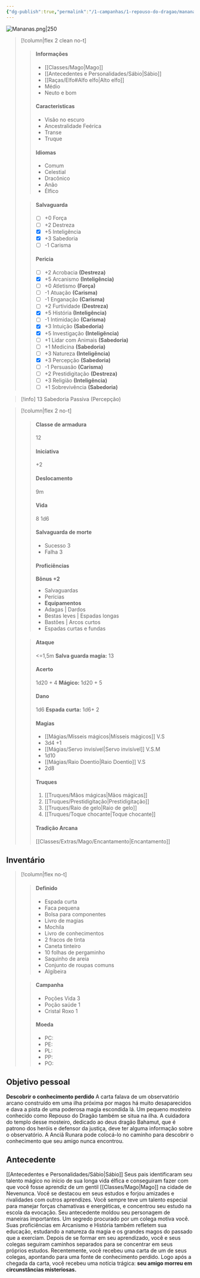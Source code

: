 ```yaml
---
{"dg-publish":true,"permalink":"/1-campanhas/1-repouso-do-dragao/mananas-ficha-nivel-2/","tags":["Meu-Personagem"],"created":"2024-07-23T08:29:11.000-03:00"}
---
```



![Mananas.png|250](/img/user/Arquivos/Mananas.png)

> [!column|flex 2 clean no-t]
>> #### Informações
>>  - [[Classes/Mago\|Mago]]
>>  - [[Antecedentes e Personalidades/Sábio\|Sábio]]
>>  - [[Raças/Elfo#Alfo elfo\|Alto elfo]] 
>>  - Médio
>>  - Neuto e bom
>>
>> #### Caracteristicas
>> - Visão no escuro
>> - Ancestralidade Feérica 
>> - Transe
>> - Truque
>> 
>> #### Idiomas
>> - Comum
>> - Celestial
>> - Dracônico
>> - Anão
>> - Élfico
>
>> #### Salvaguarda
>> - [ ] +0 Força
>> - [ ] +2 Destreza
>> - [x] +5 Inteligência
>> - [x] +3 Sabedoria
>> - [ ] -1 Carisma
>>
>> #### Pericia
>> - [ ] +2 Acrobacia **(Destreza)**
>> - [x] +5 Arcanismo **(Inteligência)**
>> - [ ] +0 Atletismo **(Força)**
>> - [ ] -1 Atuação **(Carisma)**
>> - [ ] -1 Enganação **(Carisma)**
>> - [ ] +2 Furtividade **(Destreza)**
>> - [x] +5 História **(Inteligência)**
>> - [ ] -1 Intimidação **(Carisma)**
>> - [x] +3 Intuição **(Sabedoria)**
>> - [x] +5 Investigação **(Inteligência)**
>> - [ ] +1 Lidar com Animais **(Sabedoria)**
>> - [ ] +1 Medicina **(Sabedoria)**
>> - [ ] +3 Natureza **(Inteligência)**
>> - [x] +3 Percepção **(Sabedoria)**
>> - [ ] -1 Persuasão **(Carisma)**
>> - [ ] +2 Prestidigitação **(Destreza)**
>> - [ ] +3 Religião **(Inteligência)**
>> - [ ] +1 Sobrevivência **(Sabedoria)**


> [!info] 13 Sabedoria Passiva (Percepção)

> [!column|flex 2 no-t]
>> #### Classe de armadura
>> 12
>>
>> #### Iniciativa
>> +2
>>
>> #### Deslocamento
>> 9m
>>
>> #### Vida
>> 8
>> 1d6
>> 
>> #### Salvaguarda de morte
>> - Sucesso 3
>> - Falha 3 
>> #### Proficiências
>> **Bônus +2**
>> - Salvaguardas
>> - Perícias
>> - **Equipamentos**
>> 	- Adagas | Dardos
>> 	- Bestas leves | Espadas longas
>> 	- Bastões | Arcos curtos
>> 	- Espadas curtas e fundas
>
>> #### Ataque
>> <=1,5m
>> **Salva guarda magia:** 13
>>
>> #### Acerto
>> 1d20 + 4
>> **Mágico:** 1d20 + 5
>>
>> #### Dano
>> 1d6 
>> **Espada curta:** 1d6+ 2
>>
>> #### Magias
>> - [[Mágias/Mísseis mágicos\|Mísseis mágicos]] V.S
>> 	- 3d4 +1
>> - [[Mágias/Servo invisível\|Servo invisível]] V.S.M
>> 	- 1d10
>> - [[Mágias/Raio Doentio\|Raio Doentio]] V.S
>> 	- 2d8
>>
>> #### Truques
>> 1. [[Truques/Mãos mágicas\|Mãos mágicas]]
>> 2. [[Truques/Prestidigitação\|Prestidigitação]]
>> 3. [[Truques/Raio de gelo\|Raio de gelo]]
>> 4. [[Truques/Toque chocante\|Toque chocante]]
>>
>> #### Tradição Arcana
>> [[Classes/Extras/Mago/Encantamento\|Encantamento]]
>> 

## Inventário
> [!column|flex no-t]
>> #### Definido
>> - Espada curta
>> - Faca pequena
>> - Bolsa para componentes
>> - Livro de magias
>> - Mochila 
>> - Livro de conhecimentos
>> - 2 fracos de tinta
>> - Caneta tinteiro
>> - 10 folhas de pergaminho
>> - Saquinho de areia
>> - Conjunto de roupas comuns
>> - Algibeira
>
>> #### Campanha
>> - Poções Vida 3
>> - Poção saúde 1
>> - Cristal Roxo 1
>>
>> #### Moeda
>> - PC: 
>> - PE: 
>> - PL: 
>> - PP: 
>> - PO: 

## Objetivo pessoal
**Descobrir o conhecimento perdido**
A carta falava de um observatório arcano construído em uma ilha próxima por magos há muito desaparecidos e dava a pista de uma poderosa magia escondida lá. Um pequeno mosteiro conhecido como Repouso do Dragão também se situa na ilha. A cuidadora do templo desse mosteiro, dedicado ao deus dragão Bahamut, que é patrono dos heróis e defensor da justiça, deve ter alguma informação sobre o observatório. A Anciã Runara pode colocá-lo no caminho para descobrir o conhecimento que seu amigo nunca encontrou.

## Antecedente
[[Antecedentes e Personalidades/Sábio\|Sábio]]
Seus pais identificaram seu talento mágico no início de sua longa vida élfica e conseguiram fazer com que você fosse aprendiz de um gentil [[Classes/Mago\|Mago]] na cidade de Nevenunca. Você se destacou em seus estudos e forjou amizades e rivalidades com outros aprendizes. Você sempre teve um talento especial para manejar forças chamativas e energéticas, e concentrou seu estudo na escola da evocação. Seu antecedente moldou seu personagem de maneiras importantes. Um segredo procurado por um colega motiva você. Suas proficiências em Arcanismo e História também refletem sua educação, estudando a natureza da magia e os grandes magos do passado que a exerciam. Depois de se formar em seu aprendizado, você e seus colegas seguiram caminhos separados para se concentrar em seus próprios estudos. Recentemente, você recebeu uma carta de um de seus colegas, apontando para uma fonte de conhecimento perdido. Logo após a chegada da carta, você recebeu uma notícia trágica: **seu amigo morreu em circunstâncias misteriosas.**